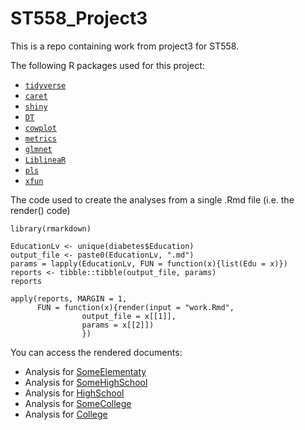 # ST558_Project3

This is a repo containing work from project3 for ST558.

The following R packages used for this project:
+ [`tidyverse`](https://www.tidyverse.org/)  
+ [`caret`](https://cran.r-project.org/web/packages/caret/)
+ [`shiny`](https://cran.r-project.org/web/packages/shiny/index.html)
+ [`DT`](https://rstudio.github.io/DT/)
+ [`cowplot`](https://cran.r-project.org/web/packages/cowplot/index.html)
+ [`metrics`](https://cran.r-project.org/web/packages/Metrics/index.html)
+ [`glmnet`](https://cran.r-project.org/web/packages/glmnet/index.html)
+ [`LiblineaR`](https://cran.r-project.org/web/packages/LiblineaR/index.html)
+ [`pls`](https://cran.r-project.org/web/packages/pls/index.html)
+ [`xfun`](https://cran.r-project.org/web/packages/xfun/index.html)

The code used to create the analyses from a single .Rmd file (i.e. the render() code)
```
library(rmarkdown)

EducationLv <- unique(diabetes$Education)
output_file <- paste0(EducationLv, ".md")
params = lapply(EducationLv, FUN = function(x){list(Edu = x)})
reports <- tibble::tibble(output_file, params)
reports

apply(reports, MARGIN = 1,
      FUN = function(x){render(input = "work.Rmd", 
				output_file = x[[1]], 
				params = x[[2]])
 				})
```
 				
You can access the rendered documents:
+ Analysis for [SomeElementaty](SomeElementary.html)    
+ Analysis for [SomeHighSchool](SomeHighSchool.html) 
+ Analysis for [HighSchool](HighSchool.html)  
+ Analysis for [SomeCollege](SomeCollege.html)  
+ Analysis for [College](College.html)  
